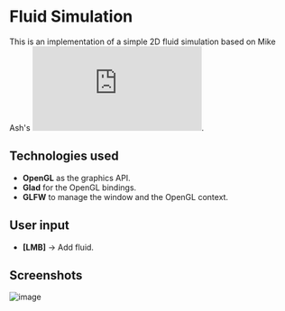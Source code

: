 # Fluid Simulation

This is an implementation of a simple 2D fluid simulation based on Mike Ash's ![Fluid Simulation for Dummies](https://mikeash.com/pyblog/fluid-simulation-for-dummies.html).

## Technologies used

- **OpenGL** as the graphics API.
- **Glad** for the OpenGL bindings.
- **GLFW** to manage the window and the OpenGL context.

## User input

- **[LMB]** -> Add fluid.

## Screenshots

![image](https://user-images.githubusercontent.com/46039237/178845146-f64513c6-b2ad-4c8e-a3d0-4c3049fef08b.png)
